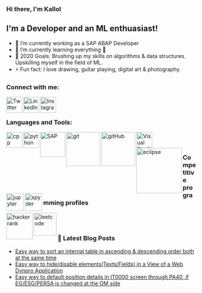 ### Hi there, I'm Kallol

## I'm a Developer and an ML enthuasiast!
- 🔭 I’m currently working as a SAP ABAP Developer
- 🌱 I’m currently learning everything 🤣
- 🥅 2020 Goals: Brushing up my skills on algorithms & data structures. Upskilling myself in the field of ML.
- ⚡ Fun fact: I love drawing, guitar playing, digital art & photography.

### Connect with me:

[<img align="left" alt="Twitter" width="42px" src="https://cdn.jsdelivr.net/npm/simple-icons@v3/icons/twitter.svg" />][twitter]
[<img align="left" alt="LinkedIn" width="42px" src="https://cdn.jsdelivr.net/npm/simple-icons@v3/icons/linkedin.svg" />][linkedin]
[<img align="left" alt="Instagram" width="42px" src="https://cdn.jsdelivr.net/npm/simple-icons@v3/icons/instagram.svg" />][instagram]

<br />
<br />

### Languages and Tools:

[<img align="left" alt="cpp" width="42px" src="https://upload.wikimedia.org/wikipedia/commons/thumb/1/18/ISO_C%2B%2B_Logo.svg/500px-ISO_C%2B%2B_Logo.svg.png"/>][cpp]
[<img align="left" alt="python" width="42px" src="https://upload.wikimedia.org/wikipedia/commons/thumb/c/c3/Python-logo-notext.svg/110px-Python-logo-notext.svg.png"/>][python]
[<img align="left" alt="SAP" width="66px" src="https://upload.wikimedia.org/wikipedia/commons/thumb/5/59/SAP_2011_logo.svg/64px-SAP_2011_logo.svg.png"/>][sapabap]
[<img align="left" alt="git" width="90px" src="https://upload.wikimedia.org/wikipedia/commons/thumb/e/e0/Git-logo.svg/320px-Git-logo.svg.png"/>][git]
[<img align="left" alt="gitHub" width="90px" src="https://upload.wikimedia.org/wikipedia/commons/thumb/e/ef/Octicons-logo-github.svg/320px-Octicons-logo-github.svg.png"/>][github]
[<img align="left" alt="Visual Studio Code" width="42px" src="https://upload.wikimedia.org/wikipedia/commons/thumb/9/9a/Visual_Studio_Code_1.35_icon.svg/200px-Visual_Studio_Code_1.35_icon.svg.png"/>][vscode]
[<img align="left" alt="eclipse" width="120px" src="https://upload.wikimedia.org/wikipedia/commons/thumb/d/d0/Eclipse-Luna-Logo.svg/200px-Eclipse-Luna-Logo.svg.png"/>][eclipse]
[<img align="left" alt="jupyter" width="46px" src="https://upload.wikimedia.org/wikipedia/commons/thumb/3/38/Jupyter_logo.svg/200px-Jupyter_logo.svg.png"/>][jupyter]
[<img align="left" alt="spyder" width="46px" src="https://upload.wikimedia.org/wikipedia/commons/thumb/7/7e/Spyder_logo.svg/200px-Spyder_logo.svg.png"/>][spyder]
<br />
<br />

### Competitive programming profiles

[<img align="left" alt="hackerrank" width="70px" src="https://upload.wikimedia.org/wikipedia/commons/thumb/6/65/HackerRank_logo.png/480px-HackerRank_logo.png"/>][hackerrank]
[<img align="left" alt="leetcode" width="60px" src="https://upload.wikimedia.org/wikipedia/commons/1/19/LeetCode_logo_black.png"/>][leetcode]


<br />
<br />

### 📕 Latest Blog Posts
<!-- BLOG-POST-LIST:START -->
- [Easy way to sort an internal table in ascending & descending order both at the same time](https://blogs.sap.com/2020/07/28/easy-way-to-sort-an-internal-table-in-ascending-descending-order-both-at-the-same-time/)
- [Easy way to hide/disable elements(Texts/Fields) in a View of a Web Dynpro Application](https://blogs.sap.com/2020/07/23/easy-way-to-hide-fields-in-a-view-of-a-web-dynpro-application/)
- [Easy way to default position details in IT0000 screen through PA40, if EG/ESG/PERSA is changed at the OM side](https://blogs.sap.com/2020/07/20/easy-way-to-default-position-details-in-it0000-screen-through-pa40-if-eg-esg-persa-is-changed-at-the-om-side./)
<!-- BLOG-POST-LIST:END -->

[twitter]: https://twitter.com/kallolathome
[instagram]: https://www.instagram.com/drystuffs/
[linkedin]: https://www.linkedin.com/in/kallol-chakraborty-9728a699/
[vscode]: https://en.wikipedia.org/wiki/Visual_Studio_Code
[git]: https://en.wikipedia.org/wiki/Git
[github]: https://en.wikipedia.org/wiki/GitHub
[sapabap]: https://en.wikipedia.org/wiki/ABAP
[eclipse]: https://en.wikipedia.org/wiki/Eclipse_(software)
[python]: https://en.wikipedia.org/wiki/Python_(programming_language)
[jupyter]: https://en.wikipedia.org/wiki/Project_Jupyter
[cpp]: https://en.wikipedia.org/wiki/C%2B%2B
[spyder]: https://en.wikipedia.org/wiki/Spyder_(software)
[hackerrank]: https://www.hackerrank.com/drystuffs
[leetcode]: https://leetcode.com/kallolathome/
